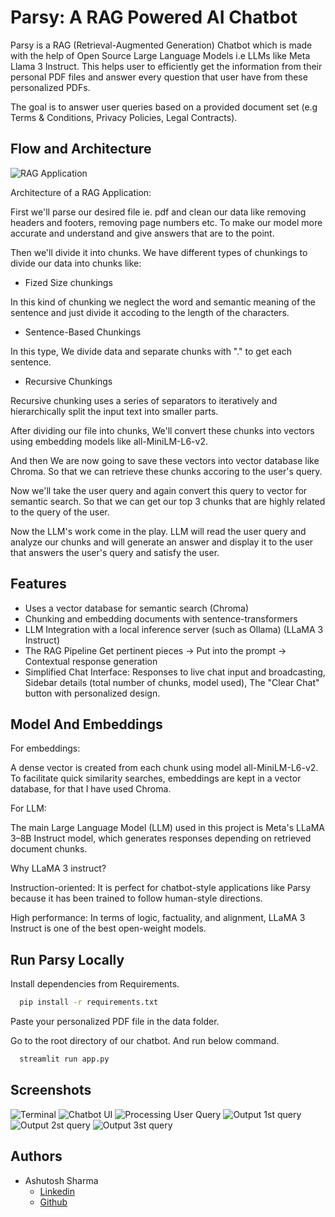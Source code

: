 
# Parsy: A RAG Powered AI Chatbot

Parsy is a RAG (Retrieval-Augmented Generation) Chatbot which is made with the help of Open Source Large Language Models i.e LLMs like Meta Llama 3 Instruct. This helps user to efficiently get the information from their personal PDF files and answer every question that user have from these personalized PDFs.

The goal is to answer user queries based on a provided
document set (e.g Terms & Conditions, Privacy Policies, Legal Contracts).

## Flow and Architecture

![RAG Application](https://github.com/user-attachments/assets/db4d3462-34a6-4c38-9202-829cc50a5833)

Architecture of a RAG Application:

First we'll parse our desired file ie. pdf and clean our data like removing headers and footers, removing page numbers etc. To make our model more accurate and understand and give answers that are to the point.

Then we'll divide it into chunks. We have different types of chunkings to divide our data into chunks like:
- Fized Size chunkings

In this kind of chunking we neglect the word and semantic meaning of the sentence and just divide it accoding to the length of the characters.

- Sentence-Based Chunkings

In this type, We divide data and separate chunks with "." to get each sentence.

- Recursive Chunkings

Recursive chunking uses a series of separators to iteratively and hierarchically split the input text into smaller parts.

After dividing our file into chunks, We'll convert these chunks into vectors using embedding models like all-MiniLM-L6-v2.

And then We are now going to save these vectors into vector database like Chroma. So that we can retrieve these chunks accoring to the user's query.

Now we'll take the user query and again convert this query to vector for semantic search. So that we can get our top 3 chunks that are highly related to the query of the user.

Now the LLM's work come in the play. LLM will read the user query and analyze our chunks and will generate an answer and display it to the user that answers the user's query and satisfy the user.

## Features

- Uses a vector database for semantic search (Chroma)
- Chunking and embedding documents with sentence-transformers
- LLM Integration with a local inference server (such as Ollama) (LLaMA 3 Instruct)
- The RAG Pipeline Get pertinent pieces → Put into the prompt → Contextual response generation
- Simplified Chat Interface: Responses to live chat input and broadcasting, Sidebar details (total number of chunks, model used), The "Clear Chat" button with personalized design.


## Model And Embeddings

For embeddings:

A dense vector is created from each chunk using model all-MiniLM-L6-v2. To facilitate quick similarity searches, embeddings are kept in a vector database, for that I have used Chroma. 

For LLM:

The main Large Language Model (LLM) used in this project is Meta's LLaMA 3–8B Instruct model, which generates responses depending on retrieved document chunks.


Why LLaMA 3 instruct?

Instruction-oriented: It is perfect for chatbot-style applications like Parsy because it has been trained to follow human-style directions.

High performance: In terms of logic, factuality, and alignment, LLaMA 3 Instruct is one of the best open-weight models.
## Run Parsy Locally

Install dependencies from Requirements.

```bash
  pip install -r requirements.txt
```
Paste your personalized PDF file in the data folder.

Go to the root directory of our chatbot.
And run below command.
```bash
  streamlit run app.py
```
## Screenshots

![Terminal](https://github.com/user-attachments/assets/cd72c44f-195b-4702-aee0-36e347fa488f)
![Chatbot UI](https://github.com/user-attachments/assets/a90d183a-3fbe-4e50-9587-0da599ed692d)
![Processing User Query](https://github.com/user-attachments/assets/35fb8929-bbfb-4eb5-81d4-d8c77a648379)
![Output 1st query](https://github.com/user-attachments/assets/2e9f60d0-519a-43bc-9cd6-e2f4cbde1bf7)
![Output 2st query](https://github.com/user-attachments/assets/7dd4c139-f87e-44f2-a1d5-b4fd3ac15dae)
![Output 3st query](https://github.com/user-attachments/assets/9f1eb98e-d8ec-4540-8b09-4cbc14fc2d4b)

## Authors

- Ashutosh Sharma
    - [Linkedin](https://www.linkedin.com/in/ashutosh-sharma28/)
    - [Github](https://github.com/btw-ImAsh)


